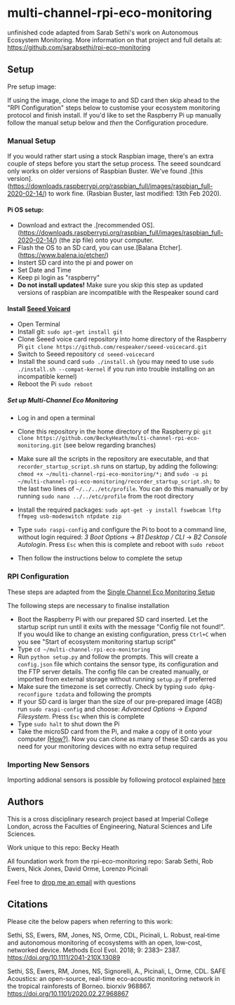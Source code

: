 # multi-channel-rpi-eco-monitoring

unfinished code adapted from Sarab Sethi's work on Autonomous Ecosystem Monitoring. More information on that project and full details at: https://github.com/sarabsethi/rpi-eco-monitoring

## Setup 

Pre setup image: 

If using the image, clone the image to and SD card then skip ahead to the "RPI Configuration" steps below to customise your ecosystem monitoring protocol and finish install. If you'd like to set the Raspberry Pi up manually follow the manual setup below and *then* the Configuration procedure. 

### Manual Setup 

If you would rather start using a stock Raspbian image, there's an extra couple of steps before you start the setup process. The seeed soundcard only works on older versions of Raspbian Buster. We've found .[this version].(https://downloads.raspberrypi.org/raspbian_full/images/raspbian_full-2020-02-14/) to work fine. (Rasbian Buster, last modified: 13th Feb 2020).

#### Pi OS setup: 

* Download and extract the .[recommended OS].(https://downloads.raspberrypi.org/raspbian_full/images/raspbian_full-2020-02-14/) (the zip file) onto your computer.
* Flash the OS to an SD card, you can use.[Balana Etcher].(https://www.balena.io/etcher/)
* Instert SD card into the pi and power on 
* Set Date and Time 
* Keep pi login as "raspberry"
* **Do not install updates!** Make sure you skip this step as updated versions of raspbian are incompatible with the Respeaker sound card

#### Install [Seeed Voicard](https://wiki.seeedstudio.com/ReSpeaker_6-Mic_Circular_Array_kit_for_Raspberry_Pi/)

* Open Terminal
* Install git: ``sudo apt-get install git``
* Clone Seeed voice card repository into home directory of the Raspberry Pi ``git clone https://github.com/respeaker/seeed-voicecard.git``
* Switch to Seeed repository ``cd seeed-voicecard``
* Install the sound card ``sudo ./install.sh`` (you may need to use ``sudo ./install.sh --compat-kernel`` if you run into trouble installing on an incompatible kernel)
* Reboot the Pi ``sudo reboot``

##### Set up Multi-Channel Eco Monitoring

* Log in and open a terminal
* Clone this repository in the home directory of the Raspberry pi: ``git clone https://github.com/BeckyHeath/multi-channel-rpi-eco-monitoring.git`` (see below regarding branches)
* Make sure all the scripts in the repository are executable, and that ``recorder_startup_script.sh`` runs on startup, by adding the following: ``chmod +x ~/multi-channel-rpi-eco-monitoring/*;`` and ``sudo -u pi ~/multi-channel-rpi-eco-monitoring/recorder_startup_script.sh;`` to the last two lines of ``~/../../etc/profile``. You can do this manually or by running ``sudo nano ../../etc/profile`` from the root directory
* Install the required packages: ``sudo apt-get -y install fswebcam lftp ffmpeg usb-modeswitch ntpdate zip``
* Type ``sudo raspi-config`` and configure the Pi to boot to a command line, without login required: _3 Boot Options_ -> _B1 Desktop / CLI_ -> _B2 Console Autologin_. Press ``Esc`` when this is complete and reboot with ``sudo reboot``

* Then follow the instructions below to complete the setup

### RPI Configuration

These steps are adapted from the [Single Channel Eco Monitoring Setup](https://github.com/sarabsethi/rpi-eco-monitoring)

The following steps are necessary to finalise installation


* Boot the Raspberry Pi with our prepared SD card inserted. Let the startup script run until it exits with the message "Config file not found!". If you would like to change an existing configuration, press ``Ctrl+C`` when you see "Start of ecosystem monitoring startup script"
* Type ``cd ~/multi-channel-rpi-eco-monitoring``
* Run ``python setup.py`` and follow the prompts. This will create a ``config.json`` file which contains the sensor type, its configuration and the FTP server details. The config file can be created manually, or imported from external storage without running ``setup.py`` if preferred
* Make sure the timezone is set correctly. Check by typing ``sudo dpkg-reconfigure tzdata`` and following the prompts
* If your SD card is larger than the size of our pre-prepared image (4GB) run ``sudo raspi-config`` and choose: _Advanced Options_ -> _Expand Filesystem_. Press ``Esc`` when this is complete
* Type ``sudo halt`` to shut down the Pi
* Take the microSD card from the Pi, and make a copy of it onto your computer [(How?)](https://www.raspberrypi.org/documentation/installation/installing-images/). Now you can clone as many of these SD cards as you need for your monitoring devices with no extra setup required


### Importing New Sensors 

Importing addional sensors is possible by following protocol explained [here](https://github.com/sarabsethi/rpi-eco-monitoring)


## Authors
This is a cross disciplinary research project based at Imperial College London, across the Faculties of Engineering, Natural Sciences and Life Sciences.

Work unique to this repo: Becky Heath 

All foundation work from the rpi-eco-monitoring repo: Sarab Sethi, Rob Ewers, Nick Jones, David Orme, Lorenzo Picinali

Feel free to [drop me an email](mailto:r.heath18@imperial.ac.uk) with questions 


## Citations
Please cite the below papers when referring to this work:

Sethi, SS, Ewers, RM, Jones, NS, Orme, CDL, Picinali, L. Robust, real‐time and autonomous monitoring of ecosystems with an open, low‐cost, networked device. Methods Ecol Evol. 2018; 9: 2383– 2387. https://doi.org/10.1111/2041-210X.13089 

Sethi, SS, Ewers, RM, Jones, NS, Signorelli, A., Picinali, L, Orme, CDL. SAFE Acoustics: an open-source, real-time eco-acoustic monitoring network in the tropical rainforests of Borneo. biorxiv 968867. https://doi.org/10.1101/2020.02.27.968867

